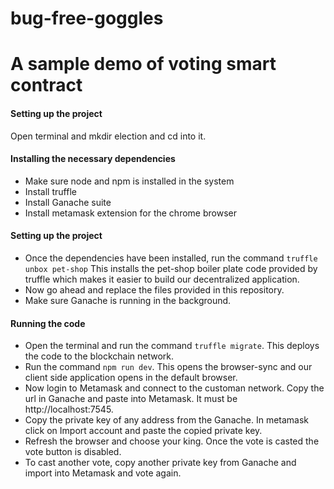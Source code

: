 # bug-free-goggles
# A sample demo of voting smart contract

#### Setting up the project
Open terminal and mkdir election and cd into it.

#### Installing the necessary dependencies
  * Make sure node and npm is installed in the system
  * Install truffle
  * Install Ganache suite
  * Install metamask extension for the chrome browser
  
#### Setting up the project
  * Once the dependencies have been installed, run the command `truffle unbox pet-shop`
This installs the pet-shop boiler plate code provided by truffle which makes it easier to build our decentralized application.
  * Now go ahead and replace the files provided in this repository.
  * Make sure Ganache is running in the background.

#### Running the code
  * Open the terminal and run the command `truffle migrate`. This deploys the code to the blockchain network.
  * Run the command `npm run dev`. This opens the browser-sync and our client side application opens in the default browser.
  * Now login to Metamask and connect to the customan network. Copy the url in Ganache and paste into Metamask. It must be http://localhost:7545.
  * Copy the private key of any address from the Ganache. In metamask click on Import account and paste the copied private key.
  * Refresh the browser and choose your king. Once the vote is casted the vote button is disabled.
  * To cast another vote, copy another private key from Ganache and import into Metamask and vote again.
  
